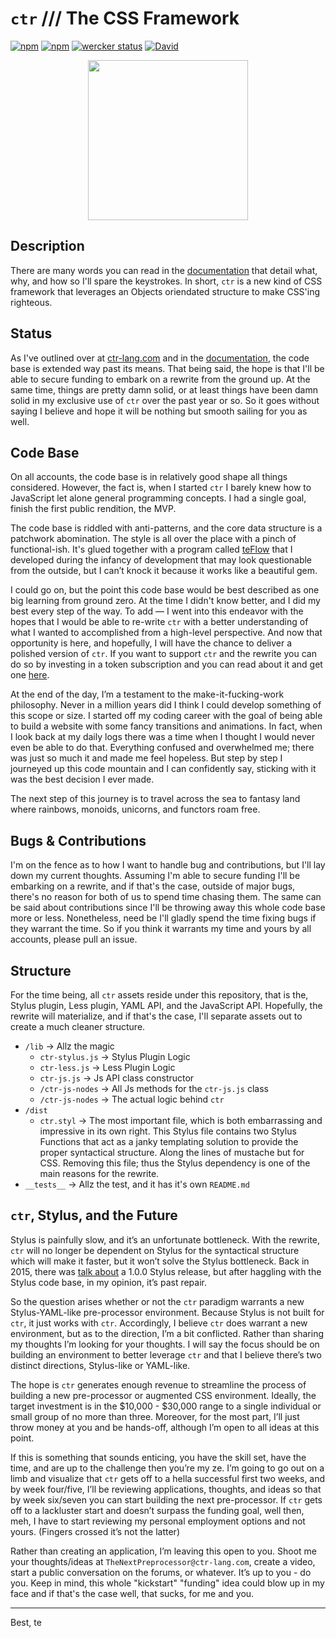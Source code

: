 # `ctr` /// The CSS Framework

[![npm](https://img.shields.io/npm/l/ctr.svg)](https://github.com/ctr-lang/ctr/blob/master/LICENSE.txt)
[![npm](https://img.shields.io/npm/v/ctr.svg)](https://www.npmjs.com/package/ctr)
[![wercker status](https://app.wercker.com/status/84c092950c198fdbb5507431dd9f77f5/s/master "wercker status")](https://app.wercker.com/project/byKey/84c092950c198fdbb5507431dd9f77f5)
[![David](https://img.shields.io/david/ctr-lang/ctr.svg)](https://github.com/ctr-lang/ctr/blob/master/package.json)


<p align="center">
  <img src="https://cdn.rawgit.com/ctr-lang/ctr/ca577675/ctr-logo.svg" width="256">
</p>


## Description

There are many words you can read in the [documentation](https://docs.ctr-lang.com/) that detail what, why, and how so I'll spare the keystrokes. In short, `ctr` is a new kind of CSS framework that leverages an Objects oriendated structure to make CSS'ing righteous.

## Status

As I've outlined over at [ctr-lang.com](https://ctr-lang.com) and in the [documentation](https://docs.ctr-lang.com), the code base is extended way past its means. That being said, the hope is that I'll be able to secure funding to embark on a rewrite from the ground up. At the same time, things are pretty damn solid, or at least things have been damn solid in my exclusive use of `ctr` over the past year or so. So it goes without saying I believe and hope it will be nothing but smooth sailing for you as well.

## Code Base

On all accounts, the code base is in relatively good shape all things considered. However, the fact is, when I started `ctr` I barely knew how to JavaScript let alone general programming concepts. I had a single goal, finish the first public rendition, the MVP.

The code base is riddled with anti-patterns, and the core data structure is a patchwork abomination. The style is all over the place with a pinch of functional-ish. It's glued together with a program called [teFlow](https://github.com/artisin/teFlow) that I developed during the infancy of development that may look questionable from the outside, but I can’t knock it because it works like a beautiful gem.

I could go on, but the point this code base would be best described as one big learning from ground zero. At the time I didn't know better, and I did my best every step of the way. To add — I went into this endeavor with the hopes that I would be able to re-write `ctr` with a better understanding of what I wanted to accomplished from a high-level perspective. And now that opportunity is here, and hopefully, I will have the chance to deliver a polished version of `ctr`. If you want to support `ctr` and the rewrite you can do so by investing in a token subscription and you can read about it and get one [here](https://docs.ctr-lang.com/start-here/token/).

At the end of the day, I’m a testament to the make-it-fucking-work philosophy. Never in a million years did I think I could develop something of this scope or size. I started off my coding career with the goal of being able to build a website with some fancy transitions and animations. In fact, when I look back at my daily logs there was a time when I thought I would never even be able to do that. Everything confused and overwhelmed me; there was just so much it and made me feel hopeless. But step by step I journeyed up this code mountain and I can confidently say, sticking with it was the best decision I ever made.

The next step of this journey is to travel across the sea to fantasy land where rainbows, monoids, unicorns, and functors roam free.

## Bugs & Contributions

I'm on the fence as to how I want to handle bug and contributions, but I'll lay down my current thoughts. Assuming I'm able to secure funding I'll be embarking on a rewrite, and if that's the case, outside of major bugs, there's no reason for both of us to spend time chasing them. The same can be said about contributions since I'll be throwing away this whole code base more or less. Nonetheless, need be I'll gladly spend the time fixing bugs if they warrant the time. So if you think it warrants my time and yours by all accounts, please pull an issue.


## Structure

For the time being, all `ctr` assets reside under this repository, that is the, Stylus plugin, Less plugin, YAML API, and the JavaScript API. Hopefully, the rewrite will materialize, and if that's the case, I'll separate assets out to create a much cleaner structure.


+ `/lib` -> Allz the magic
    * `ctr-stylus.js` -> Stylus Plugin Logic
    * `ctr-less.js` -> Less Plugin Logic
    * `ctr-js.js` -> Js API class constructor
    * `/ctr-js-nodes` -> All Js methods for the `ctr-js.js` class
    * `/ctr-js-nodes` -> The actual logic behind `ctr`
+ `/dist`
    * `ctr.styl` -> The most important file, which is both embarrassing and impressive in its own right. This Stylus file contains two Stylus Functions that act as a janky templating solution to provide the proper syntactical structure. Along the lines of mustache but for CSS. Removing this file; thus the Stylus dependency is one of the main reasons for the rewrite.
+ `__tests__` -> Allz the test, and it has it's own `README.md`


## `ctr`, Stylus, and the Future

Stylus is painfully slow, and it’s an unfortunate bottleneck. With the rewrite, `ctr` will no longer be dependent on Stylus for the syntactical structure which will make it faster, but it won’t solve the Stylus bottleneck. Back in 2015, there was [talk about](https://github.com/stylus/stylus/wiki/1.0.0) a 1.0.0 Stylus release, but after haggling with the Stylus code base, in my opinion, it’s past repair.

So the question arises whether or not the `ctr` paradigm warrants a new Stylus-YAML-like pre-processor environment. Because Stylus is not built for `ctr`, it just works with `ctr`. Accordingly, I believe `ctr` does warrant a new environment, but as to the direction, I’m a bit conflicted. Rather than sharing my thoughts I’m looking for your thoughts. I will say the focus should be on building an environment to better leverage `ctr` and that I believe there’s two distinct directions, Stylus-like or YAML-like.

The hope is `ctr` generates enough revenue to streamline the process of building a new pre-processor or augmented CSS environment. Ideally, the target investment is in the $10,000 - $30,000 range to a single individual or small group of no more than three. Moreover, for the most part, I’ll just throw money at you and be hands-off, although I’m open to all ideas at this point.

If this is something that sounds enticing, you have the skill set, have the time, and are up to the challenge then you’re my ze. I’m going to go out on a limb and visualize that `ctr` gets off to a hella successful first two weeks, and by week four/five, I’ll be reviewing applications, thoughts, and ideas so that by week six/seven you can start building the next pre-processor. If `ctr` gets off to a lackluster start and doesn’t surpass the funding goal, well then, meh, I have to start reviewing my personal employment options and not yours. (Fingers crossed it’s not the latter)

Rather than creating an application, I’m leaving this open to you. Shoot me your thoughts/ideas at `TheNextPreprocessor@ctr-lang.com`, create a video, start a public conversation on the forums, or whatever. It’s up to you - do you. Keep in mind, this whole "kickstart" "funding" idea could blow up in my face and if that's the case well, that sucks, for me and you.



---

Best, te
